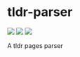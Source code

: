 # tldr-parser
![](https://img.shields.io/travis/com/bestony/tldr-parser.svg?style=popout-square) ![](https://img.shields.io/appveyor/ci/bestony/tldr-parser.svg?style=popout-square) ![](https://img.shields.io/circleci/project/github/bestony/tldr-parser.svg?style=popout-square)

A tldr pages parser
